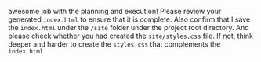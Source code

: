 awesome job with the planning and execution! Please review your generated `index.html` to ensure that it is complete. Also confirm that I save the `index.html` under the `/site` folder under the project root directory. And please check whether you had created the `site/styles.css` file. If not, think deeper and harder to create the `styles.css` that complements the `index.html`
